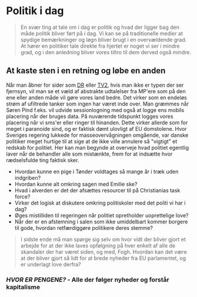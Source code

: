 # Politik i dag
> En svær ting at tale om i dag er politik og hvad der ligger bag den måde politik bliver ført på i dag. Vi kan se på traditionelle medier at spydige bemærkninger og løgn bliver brugt i en overvældende grad. At hører en politiker tale direkte fra hjertet er noget vi ser i mindre grad, og i den anledning bliver vores tiltro til dem derved også mindre.

## At kaste sten i en retning og løbe en anden
Når man åbner for sider som [DR][80859542] eller [TV2][efa9ad60], hvis man ikke er typen der ser fjernsyn, vil man se et væld af abstrakte udtalelser fra MP'ere som på den ene eller anden måde vil gøre vores land bedre. Det virker som en endeløs strøm af ufiltrede tanker som ingen har været inde over. Man græmmes når Søren Pind f.eks. vil udvide sessionlogning med også at logge ens mobils placering når der bruges data. På nuværende tidspunkt logges vores placering når vi sms'er eller ringer til hinanden. Dette virker allerde som for meget i paranoide sind, og er faktisk dømt ulovligt af EU domstolene. Hvor Sveriges regering lukkede for masseovervågningen omgående, var danske politiker meget hurtige til at sige at de ikke ville annulere så "vigtigt" et redskab for politiet. Her kan man begynde at overveje hvad politiet egentlig laver når de behandler alle som mistænkte, frem for at indsætte hvor rædselsfulde ting faktisk sker.
-   Hvordan kunne en pige i Tønder voldtages så mange år i træk uden indgriben?
-   Hvordan kunne alt omkring sagen med Emilie ske?
-   Hvad i alverden er det der afsættes resourcer til på Christianias task force?
-   Virker det logisk at diskutere omkring politiskoler med det politi vi har i dag?
-   Øges mistilliden til regeringen når politiet opretholder uoprettelige love?
-   Når der er en afstemning i salen som ikke umiddelbart kommer borgere til gode, hvordan retfærdiggøre politikere deres stemme?

> I sidste ende må man spørge sig selv om hvor vidt der bliver gjort et arbejde for at der ikke laves opfølgning på hver enkelt af alle de skandaler der har været siden, og med, Fogh. Hvordan kan det være at der bliver gjort så lidt for at brede nyheder fra EU parlamentet, og er underlagt love derfra?

### _**HVOR ER PENGENE?**_ - Alle der følger nyheder og forstår kapitalisme

  [80859542]: https://dr.dk "Danmarks Radios hjemmeside"
  [efa9ad60]: https://tv2.dk "TV 2s hjemmeside"
